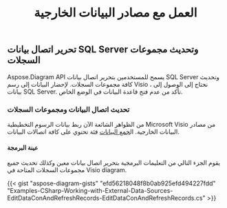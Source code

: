 ﻿---
title: العمل مع مصادر البيانات الخارجية
type: docs
weight: 200
url: /ar/net/working-with-external-data-sources/
description: يشرح هذا القسم كيفية العمل مع مصادر البيانات الخارجية مع Aspose.Diagram.
---
## **تحرير اتصال بيانات SQL Server وتحديث مجموعات السجلات**
Aspose.Diagram API يسمح للمستخدمين بتحرير اتصال بيانات SQL Server وتحديث كافة مجموعات السجلات. لإحضار البيانات إلى رسم Visio ، نحتاج إلى الوصول إلى بيانات SQL Server. تأكد من عدم فتح قاعدة البيانات في الوضع الخاص.
### **تحديث اتصال البيانات ومجموعات السجلات**
 من الظواهر الشائعة الآن ربط بيانات الرسوم التخطيطية Microsoft Visio من مصادر البيانات الخارجية. ال[جمع البيانات](http://www.aspose.com/api/net/diagram/aspose.diagram/dataconnectioncollection) فئة تحتوي على كافة اتصالات البيانات.
#### **عينة البرمجة**
يقوم الجزء التالي من التعليمات البرمجية بتحرير اتصال بيانات معين وكذلك تحديث جميع مجموعات السجلات المتاحة في Visio diagram.

{{< gist "aspose-diagram-gists" "efd56218048f8b0ab925efd494227fdd" "Examples-CSharp-Working-with-External-Data-Sources-EditDataConAndRefreshRecords-EditDataConAndRefreshRecords.cs" >}}

